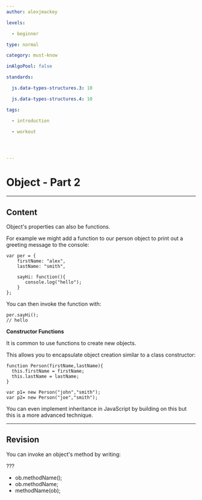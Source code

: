 ```yaml
---
author: alexjmackey

levels:

  - beginner

type: normal

category: must-know

inAlgoPool: false

standards:

  js.data-types-structures.3: 10

  js.data-types-structures.4: 10

tags:

  - introduction

  - workout




---
```


# Object - Part 2

---
## Content

Object's properties can also be functions.
 
For example we might add a function to our person object to print out a greeting message to the console:

```
var per = {
    firstName: "alex",
    lastName: "smith",

    sayHi: function(){
       console.log("hello");
    }
};
```
You can then invoke the function with:
```
per.sayHi();
// hello
```

**Constructor Functions**

It is common to use functions to create new objects. 

This allows you to encapsulate object creation similar to a class constructor:

```
function Person(firstName,lastName){
  this.firstName = firstName;
  this.lastName = lastName;
}

var p1= new Person("john","smith");
var p2= new Person("joe","smith");
```
You can even implement inheritance in JavaScript by building on this but this is a more advanced technique.

---
## Revision

You can invoke an object's method by writing:

???

* ob.methodName();
* ob.methodName;
* methodName(ob);

